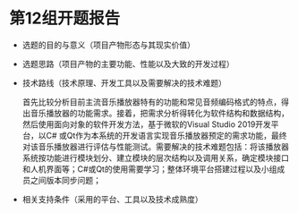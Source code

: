 # 第12组开题报告

- 选题的目的与意义（项目产物形态与其现实价值）

  

- 选题思路（项目产物的主要功能、性能以及大致的开发过程）

  

- 技术路线（技术原理、开发工具以及需要解决的技术难题）

  首先比较分析目前主流音乐播放器特有的功能和常见音频编码格式的特点，得出音乐播放器的功能需求。接着，把需求分析得转化为软件结构和数据结构，然后使用面向对象的软件开发方法，基于微软的Visual Studio 2019开发平台，以C# 或Qt作为本系统的开发语言实现音乐播放器预定的需求功能，最终对该音乐播放器进行评估与性能测试。需要解决的技术难题包括：将该播放器系统按功能进行模块划分、建立模块的层次结构以及调用关系，确定模块接口和人机界面等；C#或Qt的使用需要学习；整体环境平台搭建过程以及小组成员之间版本同步问题；

- 相关支持条件（采用的平台、工具以及技术成熟度）

  
